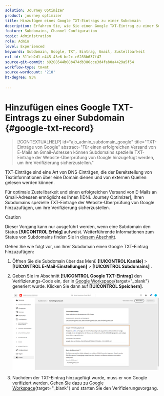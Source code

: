 ```yaml
---
solution: Journey Optimizer
product: journey optimizer
title: Hinzufügen eines Google TXT-Eintrags zu einer Subdomain
description: Erfahren Sie, wie Sie einen Google TXT-Eintrag zu einer Subdomain hinzufügen
feature: Subdomains, Channel Configuration
topic: Administration
role: Admin
level: Experienced
keywords: Subdomain, Google, TXT, Eintrag, Gmail, Zustellbarkeit
exl-id: 311eb2d1-e445-43e6-bc2c-c6288b637f47
source-git-commit: b9208544b08b474db386cce3d4fab0a4429a5f54
workflow-type: tm+mt
source-wordcount: '210'
ht-degree: 95%

---
```


# Hinzufügen eines Google TXT-Eintrags zu einer Subdomain {#google-txt-record}

>[!CONTEXTUALHELP]
>id="ajo_admin_subdomain_google"
>title="TXT-Einträge von Google"
>abstract="Für einen erfolgreichen Versand von E-Mails an Gmail-Adressen können Subdomains spezielle TXT-Einträge der Website-Überprüfung von Google hinzugefügt werden, um ihre Verifizierung sicherzustellen."

TXT-Einträge sind eine Art von DNS-Einträgen, die der Bereitstellung von Textinformationen über eine Domain dienen und von externen Quellen gelesen werden können.

Für optimale Zustellbarkeit und einen erfolgreichen Versand von E-Mails an Gmail-Adressen ermöglicht es Ihnen [!DNL Journey Optimizer], Ihren Subdomains spezielle TXT-Einträge der Website-Überprüfung von Google hinzuzufügen, um ihre Verifizierung sicherzustellen.

>[!CAUTION]
>
> Dieser Vorgang kann nur ausgeführt werden, wenn eine Subdomain den Status **[!UICONTROL Erfolg]** aufweist. Weiterführende Informationen zum Status von Subdomains finden Sie in [diesem Abschnitt](about-subdomain-delegation.md#access-delegated-subdomains).

Gehen Sie wie folgt vor, um Ihrer Subdomain einen Google TXT-Eintrag hinzuzufügen:

1. Öffnen Sie die Subdomain über das Menü **[!UICONTROL Kanäle]** > **[!UICONTROL E-Mail-Einstellungen]** > **[!UICONTROL Subdomains]** .

1. Geben Sie im Abschnitt **[!UICONTROL Google TXT-Eintrag]** den Verifizierungs-Code ein, der in [Google Workspace](https://support.google.com/a/answer/183895){target="_blank"}<!--G Suite Admin tools--> generiert wurde. Klicken Sie dann auf **[!UICONTROL Speichern]**.

   ![](assets/subdomain-google-txt.png)

1. Nachdem der TXT-Eintrag hinzugefügt wurde, muss er von Google verifiziert werden. Gehen Sie dazu zu [Google Workspace](https://support.google.com/a/answer/183895){target="_blank"}<!--G Suite Admin tools--> und starten Sie den Verifizierungsvorgang.
